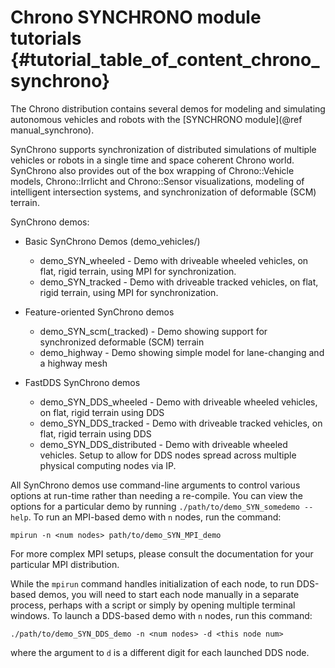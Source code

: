 Chrono SYNCHRONO module tutorials {#tutorial_table_of_content_chrono_synchrono}
===============================

The Chrono distribution contains several demos for modeling and simulating autonomous vehicles and robots with the [SYNCHRONO module](@ref manual_synchrono).

SynChrono supports synchronization of distributed simulations of multiple vehicles or robots in a single time and space coherent Chrono world. SynChrono also provides out of the box wrapping of Chrono::Vehicle models, Chrono::Irrlicht and Chrono::Sensor visualizations, modeling of intelligent intersection systems, and synchronization of deformable (SCM) terrain.

SynChrono demos:

* Basic SynChrono Demos (demo_vehicles/)
    * demo_SYN_wheeled - Demo with driveable wheeled vehicles, on flat, rigid terrain, using MPI for synchronization.
    * demo_SYN_tracked - Demo with driveable tracked vehicles, on flat, rigid terrain, using MPI for synchronization.

* Feature-oriented SynChrono demos
    * demo_SYN_scm(_tracked) - Demo showing support for synchronized deformable (SCM) terrain
    * demo_highway - Demo showing simple model for lane-changing and a highway mesh

* FastDDS SynChrono demos
    * demo_SYN_DDS_wheeled - Demo with driveable wheeled vehicles, on flat, rigid terrain using DDS
    * demo_SYN_DDS_tracked - Demo with driveable tracked vehicles, on flat, rigid terrain using DDS
    * demo_SYN_DDS_distributed - Demo with driveable wheeled vehicles. Setup to allow for DDS nodes spread across multiple physical computing nodes via IP.

All SynChrono demos use command-line arguments to control various options at run-time rather than needing a re-compile. You can view the options for a particular demo by running `./path/to/demo_SYN_somedemo --help`. To run an MPI-based demo with `n` nodes, run the command:
````
mpirun -n <num nodes> path/to/demo_SYN_MPI_demo
````
For more complex MPI setups, please consult the documentation for your particular MPI distribution.

While the `mpirun` command handles initialization of each node, to run DDS-based demos, you will need to start each node manually in a separate process, perhaps with a script or simply by opening multiple terminal windows. To launch a DDS-based demo with `n` nodes, run this command:
````
./path/to/demo_SYN_DDS_demo -n <num nodes> -d <this node num>
````
where the argument to `d` is a different digit for each launched DDS node.